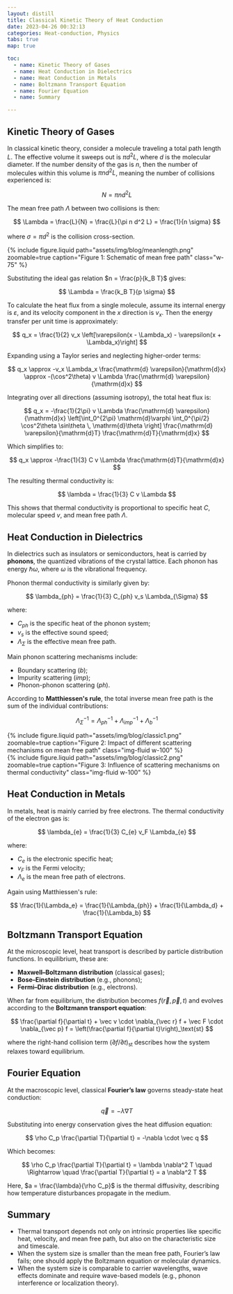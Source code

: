 ```yaml
---
layout: distill
title: Classical Kinetic Theory of Heat Conduction
date: 2023-04-26 00:32:13
categories: Heat-conduction, Physics
tabs: true
map: true

toc:
  - name: Kinetic Theory of Gases
  - name: Heat Conduction in Dielectrics
  - name: Heat Conduction in Metals
  - name: Boltzmann Transport Equation
  - name: Fourier Equation
  - name: Summary

---
```


## Kinetic Theory of Gases

In classical kinetic theory, consider a molecule traveling a total path length $L$. The effective volume it sweeps out is $\pi d^2 L$, where $d$ is the molecular diameter. If the number density of the gas is $n$, then the number of molecules within this volume is $\pi n d^2 L$, meaning the number of collisions experienced is:

$$
N = \pi n d^2 L
$$

The mean free path $\Lambda$ between two collisions is then:

$$
\Lambda = \frac{L}{N} = \frac{L}{\pi n d^2 L} = \frac{1}{n \sigma}
$$

where $\sigma = \pi d^2$ is the collision cross-section.

<div class="text-center">
  {% include figure.liquid path="assets/img/blog/meanlength.png" zoomable=true caption="Figure 1: Schematic of mean free path" class="w-75" %}
</div>

Substituting the ideal gas relation $n = \frac{p}{k_B T}$ gives:

$$
\Lambda = \frac{k_B T}{p \sigma}
$$

To calculate the heat flux from a single molecule, assume its internal energy is $\varepsilon$, and its velocity component in the $x$ direction is $v_x$. Then the energy transfer per unit time is approximately:

$$
q_x = \frac{1}{2} v_x \left[\varepsilon(x - \Lambda_x) - \varepsilon(x + \Lambda_x)\right]
$$

Expanding using a Taylor series and neglecting higher-order terms:

$$
q_x \approx -v_x \Lambda_x \frac{\mathrm{d} \varepsilon}{\mathrm{d}x} \approx -(\cos^2\theta) v \Lambda \frac{\mathrm{d} \varepsilon}{\mathrm{d}x}
$$

Integrating over all directions (assuming isotropy), the total heat flux is:

$$
q_x = -\frac{1}{2\pi} v \Lambda \frac{\mathrm{d} \varepsilon}{\mathrm{d}x}
\left[\int_0^{2\pi} \mathrm{d}\varphi \int_0^{\pi/2} \cos^2\theta \sin\theta \, \mathrm{d}\theta \right] \frac{\mathrm{d} \varepsilon}{\mathrm{d}T} \frac{\mathrm{d}T}{\mathrm{d}x}
$$

Which simplifies to:

$$
q_x \approx -\frac{1}{3} C v \Lambda \frac{\mathrm{d}T}{\mathrm{d}x}
$$

The resulting thermal conductivity is:

$$
\lambda = \frac{1}{3} C v \Lambda
$$

This shows that thermal conductivity is proportional to specific heat $C$, molecular speed $v$, and mean free path $\Lambda$.

## Heat Conduction in Dielectrics

In dielectrics such as insulators or semiconductors, heat is carried by **phonons**, the quantized vibrations of the crystal lattice. Each phonon has energy $\hbar \omega$, where $\omega$ is the vibrational frequency.

Phonon thermal conductivity is similarly given by:

$$
\lambda_{ph} = \frac{1}{3} C_{ph} v_s \Lambda_{\Sigma}
$$

where:
- $C_{ph}$ is the specific heat of the phonon system;
- $v_s$ is the effective sound speed;
- $\Lambda_{\Sigma}$ is the effective mean free path.

Main phonon scattering mechanisms include:
- Boundary scattering ($b$);
- Impurity scattering ($imp$);
- Phonon-phonon scattering ($ph$).

According to **Matthiessen's rule**, the total inverse mean free path is the sum of the individual contributions:

$$
\Lambda_{\Sigma}^{-1} = \Lambda_{ph}^{-1} + \Lambda_{imp}^{-1} + \Lambda_{b}^{-1}
$$

<div class="row">
  <div class="col-md-6 text-center">
    {% include figure.liquid 
      path="assets/img/blog/classic1.png" 
      zoomable=true 
      caption="Figure 2: Impact of different scattering mechanisms on mean free path" 
      class="img-fluid w-100" %}
  </div>
  <div class="col-md-6 text-center">
    {% include figure.liquid 
      path="assets/img/blog/classic2.png" 
      zoomable=true 
      caption="Figure 3: Influence of scattering mechanisms on thermal conductivity" 
      class="img-fluid w-100" %}
  </div>
</div>

## Heat Conduction in Metals

In metals, heat is mainly carried by free electrons. The thermal conductivity of the electron gas is:

$$
\lambda_{e} = \frac{1}{3} C_{e} v_F \Lambda_{e}
$$

where:
- $C_e$ is the electronic specific heat;
- $v_F$ is the Fermi velocity;
- $\Lambda_e$ is the mean free path of electrons.

Again using Matthiessen's rule:

$$
\frac{1}{\Lambda_e} = \frac{1}{\Lambda_{ph}} + \frac{1}{\Lambda_d} + \frac{1}{\Lambda_b}
$$

## Boltzmann Transport Equation

At the microscopic level, heat transport is described by particle distribution functions. In equilibrium, these are:
- **Maxwell–Boltzmann distribution** (classical gases);
- **Bose–Einstein distribution** (e.g., phonons);
- **Fermi–Dirac distribution** (e.g., electrons).

When far from equilibrium, the distribution becomes $f(\vec{r}, \vec{p}, t)$ and evolves according to the **Boltzmann transport equation**:

$$
\frac{\partial f}{\partial t} + \vec v \cdot \nabla_{\vec r} f + \vec F \cdot \nabla_{\vec p} f = \left(\frac{\partial f}{\partial t}\right)_\text{st}
$$

where the right-hand collision term $\left(\partial f / \partial t\right)_{\text{st}}$ describes how the system relaxes toward equilibrium.

## Fourier Equation

At the macroscopic level, classical **Fourier’s law** governs steady-state heat conduction:

$$
\vec q = -\lambda \nabla T
$$

Substituting into energy conservation gives the heat diffusion equation:

$$
\rho C_p \frac{\partial T}{\partial t} = -\nabla \cdot \vec q
$$

Which becomes:

$$
\rho C_p \frac{\partial T}{\partial t} = \lambda \nabla^2 T
\quad \Rightarrow \quad \frac{\partial T}{\partial t} = a \nabla^2 T
$$

Here, $a = \frac{\lambda}{\rho C_p}$ is the thermal diffusivity, describing how temperature disturbances propagate in the medium.

## Summary

- Thermal transport depends not only on intrinsic properties like specific heat, velocity, and mean free path, but also on the characteristic size and timescale.
- When the system size is smaller than the mean free path, Fourier’s law fails; one should apply the Boltzmann equation or molecular dynamics.
- When the system size is comparable to carrier wavelengths, wave effects dominate and require wave-based models (e.g., phonon interference or localization theory).
